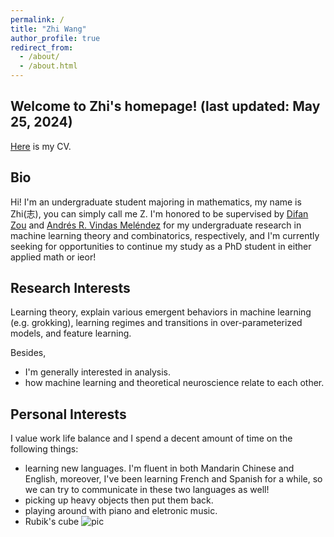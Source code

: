 ```yaml
---
permalink: /
title: "Zhi Wang"
author_profile: true
redirect_from: 
  - /about/
  - /about.html
---
```

Welcome to Zhi's homepage! (last updated: May 25, 2024)
------
[Here](http://Zhi0467.github.io/files/CV.pdf) is my CV.

Bio
------
Hi! I'm an undergraduate student majoring in mathematics, my name is Zhi(志), you can simply call me Z. I'm honored to be supervised by [Difan Zou](https://difanzou.github.io) and [Andrés R. Vindas Meléndez](https://math.hmc.edu/arvm/) for my undergraduate research in machine learning theory and combinatorics, respectively, and I'm currently seeking for opportunities to continue my study as a PhD student in either applied math or ieor!

Research Interests
------
Learning theory, explain various emergent behaviors in machine learning (e.g. grokking), learning regimes and transitions in over-parameterized models, and feature learning.

Besides,
- I'm generally interested in analysis.
- how machine learning and theoretical neuroscience relate to each other.

Personal Interests
------
I value work life balance and I spend a decent amount of time on the following things:
- learning new languages. I'm fluent in both Mandarin Chinese and English, moreover, I've been learning French and Spanish for a while, so we can try to communicate in these two languages as well!
- picking up heavy objects then put them back.
- playing around with piano and eletronic music.
- Rubik's cube
![pic](http://Zhi0467.github.io/files/cubing.jpg)
